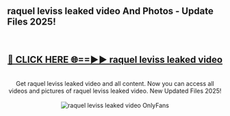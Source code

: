 <h2>raquel leviss leaked video And Photos - Update Files 2025!</h2>
<br>
<div align="center">
<h2><a href="https://top-ai-tools.click/QrbHav" rel="nofollow">🔴 CLICK HERE 🌐==►► raquel leviss leaked video</a></h2>
<br>
Get raquel leviss leaked video and all content. Now you can access all videos and pictures of raquel leviss leaked video. New Updated Files 2025!
<br>
<br>
<a href="https://top-ai-tools.click/QrbHav" rel="nofollow" data-target="animated-image.originalLink"><img src="https://i.ibb.co.com/WyWwxjT/player-gif2.gif" alt="raquel leviss leaked video OnlyFans" style="max-width: 100%; display: inline-block;" data-target="animated-image.originalImage"></a>
</div>
<br>